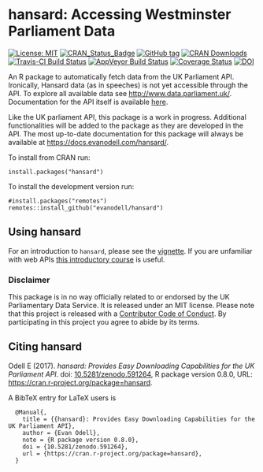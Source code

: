 
<!-- README.md is generated from README.Rmd. Please edit that file -->

# hansard: Accessing Westminster Parliament Data

<!-- badges: start -->

[![License:
MIT](https://img.shields.io/badge/License-MIT-blue.svg)](https://opensource.org/licenses/MIT)
[![CRAN\_Status\_Badge](https://www.r-pkg.org/badges/version/hansard)](https://cran.r-project.org/package=hansard)
[![GitHub
tag](https://img.shields.io/github/tag/evanodell/hansard.svg)](https://github.com/evanodell/hansard)
[![CRAN
Downloads](https://cranlogs.r-pkg.org/badges/grand-total/hansard)](https://cran.r-project.org/package=hansard)
[![Travis-CI Build
Status](https://travis-ci.org/evanodell/hansard.svg?branch=master)](https://travis-ci.org/evanodell/hansard)
[![AppVeyor Build
Status](https://ci.appveyor.com/api/projects/status/github/evanodell/hansard?branch=master&svg=true)](https://ci.appveyor.com/project/evanodell/hansard)
[![Coverage
Status](https://img.shields.io/codecov/c/github/evanodell/hansard/master.svg)](https://codecov.io/github/evanodell/hansard?branch=master)
[![DOI](https://zenodo.org/badge/72111315.svg)](https://zenodo.org/badge/latestdoi/72111315)
<!-- badges: end -->

An R package to automatically fetch data from the UK Parliament API.
Ironically, Hansard data (as in speeches) is not yet accessible through
the API. To explore all available data see
<http://www.data.parliament.uk/>. Documentation for the API itself is
available [here](http://explore.data.parliament.uk/).

Like the UK parliament API, this package is a work in progress.
Additional functionalities will be added to the package as they are
developed in the API. The most up-to-date documentation for this package
will always be available at <https://docs.evanodell.com/hansard/>.

To install from CRAN run:

    install.packages("hansard")

To install the development version run:

    #install.packages("remotes")
    remotes::install_github("evanodell/hansard")

## Using hansard

For an introduction to `hansard`, please see the
[vignette](https://docs.evanodell.com/hansard/articles/introduction.html).
If you are unfamiliar with web APIs [this introductory
course](https://zapier.com/learn/apis/) is useful.

### Disclaimer

This package is in no way officially related to or endorsed by the UK
Parliamentary Data Service. It is released under an MIT license. Please
note that this project is released with a [Contributor Code of
Conduct](https://github.com/evanodell/hansard/blob/master/CODE_OF_CONDUCT.md).
By participating in this project you agree to abide by its terms.

## Citing hansard

Odell E (2017). *hansard: Provides Easy Downloading Capabilities for the
UK Parliament API*. doi:
[10.5281/zenodo.591264](https://doi.org/10.5281/zenodo.591264), R
package version 0.8.0, URL:
<https://cran.r-project.org/package=hansard>.

A BibTeX entry for LaTeX users is

``` 
  @Manual{,
    title = {{hansard}: Provides Easy Downloading Capabilities for the UK Parliament API},
    author = {Evan Odell},
    note = {R package version 0.8.0},
    doi = {10.5281/zenodo.591264},
    url = {https://cran.r-project.org/package=hansard},
  }
```
